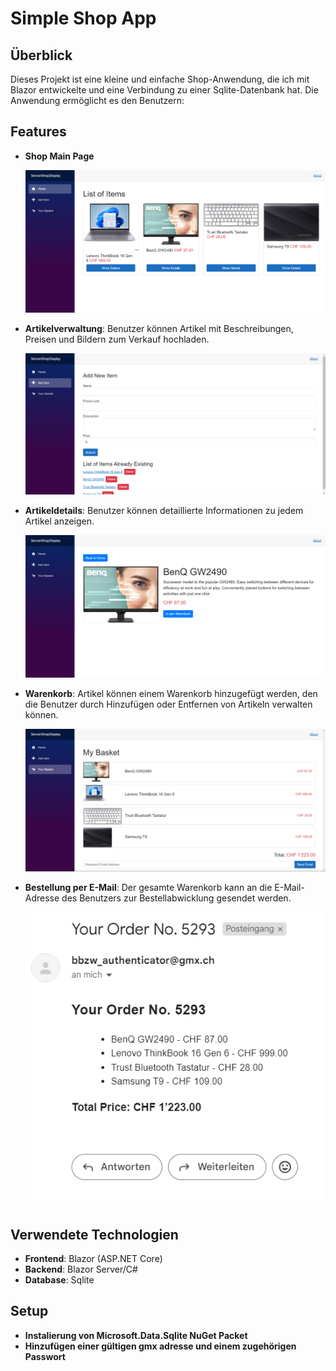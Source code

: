 # Simple Shop App

## Überblick

Dieses Projekt ist eine kleine und einfache Shop-Anwendung, die ich mit Blazor entwickelte und eine Verbindung zu einer Sqlite-Datenbank hat. Die Anwendung ermöglicht es den Benutzern:

## Features

- **Shop Main Page**
  
  ![Shop Main Page](https://github.com/FynnPiekarek/ShopDisplay/blob/main/Shop.png)

- **Artikelverwaltung**: Benutzer können Artikel mit Beschreibungen, Preisen und Bildern zum Verkauf hochladen.

  ![Add Item](https://github.com/FynnPiekarek/ShopDisplay/blob/main/AddItem.png)

- **Artikeldetails**: Benutzer können detaillierte Informationen zu jedem Artikel anzeigen.

  ![Item Details](https://github.com/FynnPiekarek/ShopDisplay/blob/main/Details.png)

- **Warenkorb**: Artikel können einem Warenkorb hinzugefügt werden, den die Benutzer durch Hinzufügen oder Entfernen von Artikeln verwalten können.

  ![Shopping Cart](https://github.com/FynnPiekarek/ShopDisplay/blob/main/Basket.png)

- **Bestellung per E-Mail**: Der gesamte Warenkorb kann an die E-Mail-Adresse des Benutzers zur Bestellabwicklung gesendet werden.

  ![Order Email](https://github.com/FynnPiekarek/ShopDisplay/blob/main/OrderEmail.png)

## Verwendete Technologien

- **Frontend**: Blazor (ASP.NET Core)
- **Backend**: Blazor Server/C#
- **Database**: Sqlite

## Setup

- **Instalierung von Microsoft.Data.Sqlite NuGet Packet**
- **Hinzufügen einer gültigen gmx adresse und einem zugehörigen Passwort**